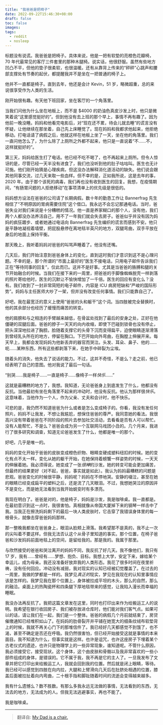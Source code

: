 ```yaml
---
title: "我爸爸是把椅子"
date: 2022-09-22T15:46:30+08:00
draft: false
toc: false
images:
tags: 
  - reddit
  - nosleep
---
```


标题没有说谎。我爸爸是把椅子。具体来说，他是一把有软垫的亮橙色花瓣椅，70 年代最常见的客厅三件套里的那种木腿椅。说实话，他很舒服。虽然有些地方凹凸不平，但他的垫子很柔软，也很温暖。还有从靠背上传来的“砰砰”心跳声和腰部支撑处有节奏的起伏，都提醒我并不是坐在一把普通的椅子上。

他并不一直都是椅子。直到去年，他还是会计 Kevin，51 岁，略微超重，总的来说很享受作为人类的生活。

刚开始很有趣。有天他下班回家，坐在客厅的一个角落里。

当我们问他为什么坐在地板上，而不是 $4000 的奶油色真皮沙发上时，他只是微笑着说“这里感觉挺好的”。但到他没有去上班的那个早上，事情不再有趣了。因为他前一晚没睡。妈妈和他看完电影后，对“现在还不累，待会儿就去睡”的谎言没有怀疑，让他继续在那坐着，自己先上床睡觉了。现在妈妈和我都求他起来，他拒绝移动。打电话请了病假之后，他就这样在地板上坐了一天，坐在他的角落里。我们一直问他怎么了，为什么除了上厕所之外都不起来，他只是一直说着“不……不，这样就挺好的”。

第三天，妈妈给医生打了电话。他已经不吃不喝了，也不再起来上厕所。但令人惊讶的是，尽管已经一天半没有进食了，我们也没听到他的肚子咕咕叫。医生也无计可施。他们刚开始猜是心理疾病，但这没办法解释消化道活动的缺失。他们说会跟其他同事交流，过几天来取一些血样。但不幸的是，正如我所说，这是去年的事，2020 年。由于那个该死的病毒，我们再也没有收到医生的回复。我想，在疫情期间，“有肠胃问题的人拒绝移动”在事项清单上的优先级是很低的。

妈妈想方设法在爸爸的公司请了长期病假。数十年的勤恳工作让 Bannerfrag 先生相信了“不明原因的胃病需要住院”这个借口。我永远不会忘记那通电话。当时，爸爸失业对我们来说是十分糟糕的情况。他一直是养家糊口的那个人，没有他，我们两个人都没办法养活自己，用不了一年我们就会失去房子。爸爸似乎并没有因为妈妈的疯狂踱步、或者她通过电话向 Bannerfrag 先生编织的谎言而感到不安。他只是平静地凝视着墙壁，把屁股悬停在离地毯半英尺的地方，双腿弯曲，双手平放在身后的地面上保持平衡。

那天晚上，我听着妈妈对爸爸的叫骂声睡着了。他没有还嘴。

几天后，我们开始注意到爸爸身体上的变化，直到这时我们才意识到这不是心理问题。不幸的是，那个所谓的“市面上最好的”医生不接电话，只用电子邮件告诉我们正在“等待同事的回复”，仅此而已。这并不是好事。尤其是当爸爸的胳膊和腿的关节开始融合的时候。当我们在接下来的一周里，把爸爸的手脚像蜘蛛脱壳一样剥落的照片寄给他时，医生的沉默让不愉快增加了一千倍。医生的回应有变化么？没有。我们收到了一封非常简短的电子邮件，内容是 ICU 病房短缺和“严峻的国际形势”。妈妈与主任医师大吵了一架，但并没有改变任何事情。我们只能靠自己了。

好吧，我在最宽泛的意义上使用“爸爸的头和躯干”这个词。当四肢被完全替换时，他的其余部分也经历了缓慢而痛苦的转变。

他的肩膀和与之相连的手臂越来越低，在骨盆处找到了最后的安身之处，正好在他僵硬的双腿后面。爸爸的脖子一天天的向内收缩，即使下巴碰到锁骨也没有停止，把头深深地拉进了胸腔。脸随着支撑它的头骨下沉而变得扁平，迫使眼睛逐渐滑落到曾经乳头所在的地方，停留在胸口。下巴开始向外弯曲，在胸膛上伸展开来。每天早上，我都会发现妈妈为他新丢弃的器官而哭泣。头发、耳朵、鼻子、他的……呃……某种东西，所有这些都剥落下来，在她手中碎裂为尘埃。

随着头的消失，他失去了说话的能力。不过，这并不奇怪，不是么？走之前，他已经表明了自己的意图。他对我说了最后一句话。

“别哭……我是椅子……一直是椅子……像椅子一样*快乐*……”

这就是最糟糕的地方了，我想。我知道，无论爸爸身上到底发生了什么，他都没有反抗。当他最初有坐在角落里不起来的冲动时，他没有反抗。他认为那样很*快乐*。这意味着，当他作为一个人，作为父亲、丈夫和会计时，他不快乐。

可悲的是，我仍然不知道爸爸为什么或者是怎么变成椅子的。你看，我没有发任何照片。妈妈不让我发，不想让我尴尬，想保住爸爸的尊严。我同意她的看法。我很高兴没有带着爸爸在不同阶段的照片去参加社交活动，去看看是否有人可以帮忙。没有人能帮忙，不是么？爸爸会成为另一个互联网马戏团小丑的。几个月来，我进行了很多研究和调查，知道无论爸爸发生了什么，他都是唯一的那个。

好吧，几乎是唯一的。

妈妈的变化开始于爸爸的皮肤变成橙色织物、眼睛变硬成塑料纽扣的时候。她的变化有点不太一样。变化从她的躯干开始，在她保持着螃蟹一样姿势的时候，一天天的伸展着她。我必须得说，她变成了一张*很棒*的沙发。她的转变可能会更加痛苦，但最终的结果更好（对不起，爸爸，事实就是如此）。我认为妈妈最糟糕的问题是悲观。爸爸变化的时候很平静，妈妈呢？妈妈在不停地哭。安静的啜泣，甚至在她的眼睛已经变成扁平的塑料之后，还是流了几天眼泪。不过，我想她哭泣的原因并不是变化，而是她无法看到当我开始蜕变时有多漂亮。

我现在明白了。爸爸是对的，他是椅子，妈妈是沙发，我是咖啡桌。我一直都是。在最初意识到这一点时，我很害怕。真相就像从帝国大厦掉下来的钢琴一样击中了我。当我正在擦洗妈妈剩下的最后一块人类皮肤时，它击穿了我错误身体里的每一根骨头，就像击穿爸爸妈妈那样。

那一整晚我都坐在爸爸身上，眼泪从脸颊上滑落。我希望那不是真的，我不止一次的尖叫着不要这样。但我无法否认这个从骨子里知道的事实。那个位置，在椅子爸爸和沙发妈妈前面地毯上的空间，是留给我的。那是我的。我属于那里。

与欣然接受的爸爸和哭泣离开的妈妈不同，我反抗了好几天。我不像他们，我只有 17 岁，我有……曾经有……梦想、抱负、目标。我想上大学，安定下来，嫁给某个幸运儿，成为母亲。我还没准备好放弃我的人类形态。我花了很多时间在夜里祈祷，没有任何回应。冲动没有减弱，我对现实的认知已经被幻觉覆盖了。在过去的一周里，我做的梦都是一样的。我梦见*真正的*现实，梦见在我现在的认知里事情应该是怎样的。我梦见我在那个位置上，身体被拉成平坦的木头，那么的自然，那么的融洽。桌面上的热陶瓷杯和四条腿下厚地毯带来的感觉，让我陷入漫长而幸福的睡眠。

我没办法再反抗了。我把这篇文章发在这里，同时也打印出来作为给搬运工人的说明。我希望在银行收回房子、我们被存放进仓库时，他们能对我们客气点。如果可以的话，请让我们在一起，我们是一个整体。爸爸的病假几个月前就结束了，房贷催缴通知已经堆积如山了。在妈妈的肋骨裂开并平铺在她宽大的细条纹绒布软垫背上的时候，我就不再关心门下的那堆信件了。我已经好几天都感觉不到饿了，也不渴，甚至不确定是否还在呼吸。我仍然很害怕，但已经开始接受这就是事情的本来面目。我不知道为什么，但事实就是这样。也许是诅咒，也许这座房子下埋着某个古老仪式的遗迹，也许只是物理学上的一些异常现象，谁知道呢。不管什么原因，我必须接受它，接受现状。这个身体，这个由皮肤和骨骼以及我非常喜欢的一些小部件组成的身体，是错误的。它不属于我，我不再是它的主人了。一旦我发布了文章并把它打印出来给搬运工人，我就会回到我的位置。然后就是闭上眼睛，等待。我已经可以感觉到四肢在向内拉，大腿和上臂滑向几天后在肚脐处相遇的位置，膝盖后面被拉扯着向内弯曲，二十根手指和脚趾随着时间的流逝会变得越来越多。

我有什么遗憾么？数不胜数。有那么多我永远无法做的事情，无法看到的东西，无法去的地方，无法成为的人。但我无法逃避事实，再也不能了。

我是咖啡桌。

------

> 翻译自: [My Dad is a chair.](https://www.reddit.com/r/nosleep/comments/r6cwxv/my_dad_is_a_chair/)
